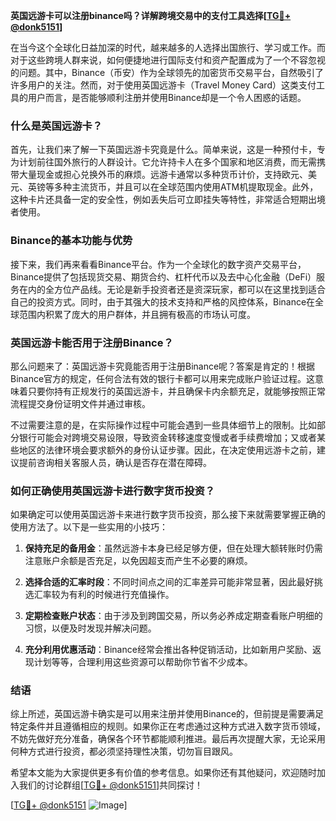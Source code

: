 **英国远游卡可以注册binance吗？详解跨境交易中的支付工具选择[[TG💪+ @donk5151](https://t.me/s/donk5151)]**

在当今这个全球化日益加深的时代，越来越多的人选择出国旅行、学习或工作。而对于这些跨境人群来说，如何便捷地进行国际支付和资产配置成为了一个不容忽视的问题。其中，Binance（币安）作为全球领先的加密货币交易平台，自然吸引了许多用户的关注。然而，对于使用英国远游卡（Travel Money Card）这类支付工具的用户而言，是否能够顺利注册并使用Binance却是一个令人困惑的话题。

### 什么是英国远游卡？

首先，让我们来了解一下英国远游卡究竟是什么。简单来说，这是一种预付卡，专为计划前往国外旅行的人群设计。它允许持卡人在多个国家和地区消费，而无需携带大量现金或担心兑换外币的麻烦。远游卡通常以多种货币计价，支持欧元、美元、英镑等多种主流货币，并且可以在全球范围内使用ATM机提取现金。此外，这种卡片还具备一定的安全性，例如丢失后可立即挂失等特性，非常适合短期出境者使用。

### Binance的基本功能与优势

接下来，我们再来看看Binance平台。作为一个全球化的数字资产交易平台，Binance提供了包括现货交易、期货合约、杠杆代币以及去中心化金融（DeFi）服务在内的全方位产品线。无论是新手投资者还是资深玩家，都可以在这里找到适合自己的投资方式。同时，由于其强大的技术支持和严格的风控体系，Binance在全球范围内积累了庞大的用户群体，并且拥有极高的市场认可度。

### 英国远游卡能否用于注册Binance？

那么问题来了：英国远游卡究竟能否用于注册Binance呢？答案是肯定的！根据Binance官方的规定，任何合法有效的银行卡都可以用来完成账户验证过程。这意味着只要你持有正规发行的英国远游卡，并且确保卡内余额充足，就能够按照正常流程提交身份证明文件并通过审核。

不过需要注意的是，在实际操作过程中可能会遇到一些具体细节上的限制。比如部分银行可能会对跨境交易设限，导致资金转移速度变慢或者手续费增加；又或者某些地区的法律环境会要求额外的身份认证步骤。因此，在决定使用远游卡之前，建议提前咨询相关客服人员，确认是否存在潜在障碍。

### 如何正确使用英国远游卡进行数字货币投资？

如果确定可以使用英国远游卡来进行数字货币投资，那么接下来就需要掌握正确的使用方法了。以下是一些实用的小技巧：

1. **保持充足的备用金**：虽然远游卡本身已经足够方便，但在处理大额转账时仍需注意账户余额是否充足，以免因超支而产生不必要的麻烦。
   
2. **选择合适的汇率时段**：不同时间点之间的汇率差异可能非常显著，因此最好挑选汇率较为有利的时候进行充值操作。

3. **定期检查账户状态**：由于涉及到跨国交易，所以务必养成定期查看账户明细的习惯，以便及时发现并解决问题。

4. **充分利用优惠活动**：Binance经常会推出各种促销活动，比如新用户奖励、返现计划等等，合理利用这些资源可以帮助你节省不少成本。

### 结语

综上所述，英国远游卡确实是可以用来注册并使用Binance的，但前提是需要满足特定条件并且遵循相应的规则。如果你正在考虑通过这种方式进入数字货币领域，不妨先做好充分准备，确保各个环节都能顺利推进。最后再次提醒大家，无论采用何种方式进行投资，都必须坚持理性决策，切勿盲目跟风。

希望本文能为大家提供更多有价值的参考信息。如果你还有其他疑问，欢迎随时加入我们的讨论群组[[TG💪+ @donk5151](https://t.me/s/donk5151)]共同探讨！

[[TG💪+ @donk5151](https://t.me/s/donk5151) ![Image](https://i.postimg.cc/rwNCRYN7/Snipaste-2025-04-30-17-27-05.png)]